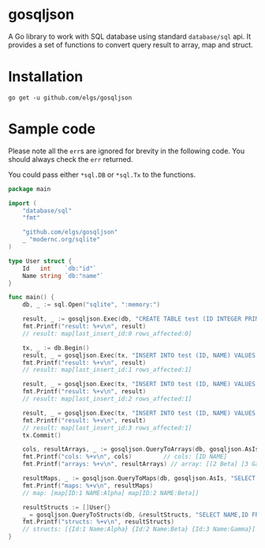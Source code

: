 # gosqljson

A Go library to work with SQL database using standard `database/sql` api. It provides a set of functions to convert query result to array, map and struct.

# Installation

`go get -u github.com/elgs/gosqljson`

# Sample code

Please note all the `err`s are ignored for brevity in the following code. You should always check the `err` returned.

You could pass either `*sql.DB` or `*sql.Tx` to the functions.

```go
package main

import (
	"database/sql"
	"fmt"

	"github.com/elgs/gosqljson"
	_ "modernc.org/sqlite"
)

type User struct {
	Id   int    `db:"id"`
	Name string `db:"name"`
}

func main() {
	db, _ := sql.Open("sqlite", ":memory:")

	result, _ := gosqljson.Exec(db, "CREATE TABLE test (ID INTEGER PRIMARY KEY, NAME TEXT)")
	fmt.Printf("result: %+v\n", result)
	// result: map[last_insert_id:0 rows_affected:0]

	tx, _ := db.Begin()
	result, _ = gosqljson.Exec(tx, "INSERT INTO test (ID, NAME) VALUES (?, ?)", 1, "Alpha")
	fmt.Printf("result: %+v\n", result)
	// result: map[last_insert_id:1 rows_affected:1]

	result, _ = gosqljson.Exec(tx, "INSERT INTO test (ID, NAME) VALUES (?, ?)", 2, "Beta")
	fmt.Printf("result: %+v\n", result)
	// result: map[last_insert_id:2 rows_affected:1]

	result, _ = gosqljson.Exec(tx, "INSERT INTO test (ID, NAME) VALUES (?, ?)", 3, "Gamma")
	fmt.Printf("result: %+v\n", result)
	// result: map[last_insert_id:3 rows_affected:1]
	tx.Commit()

	cols, resultArrays, _ := gosqljson.QueryToArrays(db, gosqljson.AsIs, "SELECT * FROM test WHERE ID > ?", 1)
	fmt.Printf("cols: %+v\n", cols)         // cols: [ID NAME]
	fmt.Printf("arrays: %+v\n", resultArrays) // array: [[2 Beta] [3 Gamma]]

	resultMaps, _ := gosqljson.QueryToMaps(db, gosqljson.AsIs, "SELECT * FROM test WHERE ID < ?", 3)
	fmt.Printf("maps: %+v\n", resultMaps)
	// map: [map[ID:1 NAME:Alpha] map[ID:2 NAME:Beta]]

	resultStructs := []User{}
	_ = gosqljson.QueryToStructs(db, &resultStructs, "SELECT NAME,ID FROM test WHERE ID > ?", 0)
	fmt.Printf("structs: %+v\n", resultStructs)
	// structs: [{Id:1 Name:Alpha} {Id:2 Name:Beta} {Id:3 Name:Gamma}]
}
```
